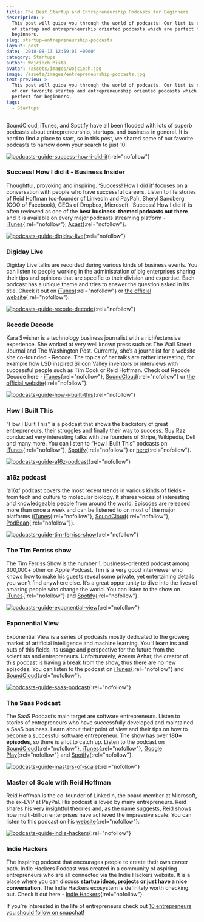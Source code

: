 ```yaml
---
title: The Best Startup and Entrepreneurship Podcasts for Beginners
description: >-
  This post will guide you through the world of podcasts! Our list is composed
  of startup and entrepreneurship oriented podcasts which are perfect for
  beginners.
slug: startup-entrepreneurship-podcasts
layout: post
date: '2018-08-13 12:59:01 +0000'
category: Startups
author: Wojciech Miśta
avatar: /assets/images/wojciech.jpg
image: /assets/images/entrepreneurship-podcasts.jpg
text-preview: >-
  This post will guide you through the world of podcasts. Our list is composed
  of our favorite startup and entrepreneurship oriented podcasts which are
  perfect for beginners.
tags:
  - Startups
---
```

SoundCloud, iTunes, and Spotify have all been flooded with lots of superb podcasts about entrepreneurship, startups, and business in general. It is hard to find a place to start, so in this post, we shared some of our favorite podcasts to narrow down your search to just 10!

[![podcasts-guide-success-how-i-did-it](/assets/images/podcasts-guide-success-how-i-did-it.png)](https://www.acast.com/howididit){:rel="nofollow"}

### Success! How I did it - Business Insider

Thoughtful, provoking and inspiring. ‘Success! How I did it’ focuses on a conversation with people who have successful careers. Listen to life stories of Reid Hoffman (co-founder of LinkedIn and PayPal), Sheryl Sandberg (COO of Facebook), CEOs of Dropbox, Microsoft. ‘Success! How I did it’ is often reviewed as one of the **best business-themed podcasts out there** and it is available on every major podcasts streaming platform - [iTunes](https://itunes.apple.com/ca/podcast/success-how-i-did-it/id1205997729?mt=2){:rel="nofollow"}, [Acast](https://www.acast.com/howididit){:rel="nofollow"}.

[![podcasts-guide-digiday-live](/assets/images/podcasts-guide-digiday-live.jpg)](https://digiday.com/series/digiday-live/){:rel="nofollow"}

### Digiday Live

Digiday Live talks are recorded during various kinds of business events. You can listen to people working in the administration of big enterprises sharing their tips and opinions that are specific to their division and expertise. Each podcast has a unique theme and tries to answer the question asked in its title. Check it out on [iTunes](https://itunes.apple.com/us/podcast/digiday-live/id1101905472?mt=2){:rel="nofollow"} or [the official website](https://digiday.com/series/digiday-live/){:rel="nofollow"}.

[![podcasts-guide-recode-decode](/assets/images/podcasts-guide-recode-decode.jpg)](https://www.recode.net/podcasts){:rel="nofollow"}

### Recode Decode

Kara Swisher is a technology business journalist with a rich/extensive experience. She worked at very well known press such as The Wall Street Journal and The Washington Post. Currently, she’s a journalist for a website she co-founded - Recode. The topics of her talks are rather interesting, for example how LSD inspired Silicon Valley inventors or interviews with successful people such as Tim Cook or Reid Hoffman. Check out Recode Decode here - [iTunes](https://itunes.apple.com/us/podcast/recode-decode-hosted-by-kara-swisher/id1011668648?mt=2){:rel="nofollow"}, [SoundCloud](https://soundcloud.com/recode-decode){:rel="nofollow"} or [the official website](https://www.recode.net/podcasts){:rel="nofollow"}.

[![podcasts-guide-how-i-built-this](/assets/images/podcasts-guide-how-i-built-this.png)](https://www.npr.org/podcasts/510313/how-i-built-this?t=1532348803372){:rel="nofollow"}

### How I Built This

“How I Built This” is a podcast that shows the backstory of great entrepreneurs, their struggles and finally their way to success. Guy Raz conducted very interesting talks with the founders of Stripe, Wikipedia, Dell and many more. You can listen to “How I Built This” podcasts on [iTunes](https://itunes.apple.com/us/podcast/how-i-built-this-with-guy-raz/id1150510297?mt=2){:rel="nofollow"}, [Spotify](https://open.spotify.com/show/6E709HRH7XaiZrMfgtNCun){:rel="nofollow"} or [here](https://www.npr.org/podcasts/510313/how-i-built-this?t=1532348803372){:rel="nofollow"}.

[![podcasts-guide-a16z-podcast](/assets/images/podcasts-guide-a16z-podcast.jpg)](https://a16z.com/podcasts/){:rel="nofollow"}

### a16z podcast

‘a16z’ podcast covers the most recent trends in various kinds of fields - from tech and culture to molecular biology. It shares voices of interesting and knowledgeable people from around the world. Episodes are released more than once a week and can be listened to on most of the major platforms ([iTunes](https://itunes.apple.com/us/podcast/a16z/id842818711?mt=2){:rel="nofollow"}, [SoundCloud](https://soundcloud.com/a16z){:rel="nofollow"}, [PodBean](https://www.podbean.com/podcast-detail/wgm6k-2f361/a16z-Podcast){:rel="nofollow"}).

[![podcasts-guide-tim-ferriss-show](/assets/images/podcasts-guide-the-tim-ferriss-show.jpg)](https://tim.blog/podcast/){:rel="nofollow"}

### The Tim Ferriss show

The Tim Ferriss Show is the number 1, business-oriented podcast among 300,000+ other on Apple Podcast. Tim is a very good interviewer who knows how to make his guests reveal some private, yet entertaining details you won’t find anywhere else. It’s a great opportunity to dive into the lives of amazing people who change the world. You can listen to the show on [iTunes](https://itunes.apple.com/us/podcast/the-tim-ferriss-show/id863897795?mt=2){:rel="nofollow"} and [Spotify](https://open.spotify.com/show/5qSUyCrk9KR69lEiXbjwXM){:rel="nofollow"}.

[![podcasts-guide-exponential-view](/assets/images/podcasts-guide-exponential-view.jpg)](http://www.exponentialview.co/){:rel="nofollow"}

### Exponential View

Exponential View is a series of podcasts mostly dedicated to the growing market of artificial intelligence and machine learning. You’ll learn ins and outs of this fields, its usage and perspective for the future from the scientists and entrepreneurs. Unfortunately, Azeem Azhar, the creator of this podcast is having a break from the show, thus there are no new episodes. You can listen to the podcast on [iTunes](https://itunes.apple.com/us/podcast/exponential-view/id1172218725?mt=2){:rel="nofollow"} and [SoundCloud](http://www.soundcloud.com/exponentialview){:rel="nofollow"}.

[![podcasts-guide-saas-podcast](/assets/images/podcasts-guide-saas-podcast.jpg)](https://saasclub.io/){:rel="nofollow"}

### The Saas Podcast

The SaaS Podcast’s main target are software entrepreneurs. Listen to stories of entrepreneurs who have successfully developed and maintained a SaaS business. Learn about their point of view and their tips on how to become a successful software entrepreneur. The show has over **180+ episodes**, so there is a lot to catch up. Listen to the podcast on [SoundCloud](https://soundcloud.com/conversionaid){:rel="nofollow"}, [iTunes](https://itunes.apple.com/us/podcast/saas-podcast-saas-startups-growth-hacking-entrepreneurship/id916927819?mt=2){:rel="nofollow"}, [Google Play](https://play.google.com/music/m/Ihsfcam52zxxnkfop5lfrjbban4?t=The_SaaS_Podcast_on_ConversionAid_-_SaaS_Startups_Growth_Hacking__Entrepreneurship){:rel="nofollow"} and [Spotify](https://open.spotify.com/show/0P2LhE0GAWvIsY4ChsgblC?si=4_ORsHMKQOqsi0GI-VNejg){:rel="nofollow"}.

[![podcasts-guide-masters-of-scale](/assets/images/podcasts-guide-masters-of-scale.jpeg)](https://mastersofscale.com/){:rel="nofollow"}

### Master of Scale with Reid Hoffman

Reid Hoffman is the co-founder of LinkedIn, the board member at Microsoft, the ex-EVP at PayPal. His podcast is loved by many entrepreneurs. Reid shares his very insightful theories and, as the name suggests, Reid shows how multi-billion enterprises have achieved the impressive scale. You can listen to this podcast on his [website](https://mastersofscale.com/){:rel="nofollow"}.

[![podcasts-guide-indie-hackers](/assets/images/podcasts-guide-indie-hackers.jpg)](https://www.indiehackers.com/){:rel="nofollow"}

### Indie Hackers

The inspiring podcast that encourages people to create their own career path. Indie Hackers Podcast was created in a community of aspiring entrepreneurs who are all connected via the Indie Hackers website. It is a place where you can discuss **startup ideas, projects or just have a nice conversation**. The Indie Hackers ecosystem is definitely worth checking out. Check it out here - [Indie Hackers](https://www.indiehackers.com/){:rel="nofollow"}.

If you’re interested in the life of entrepreneurs check out [10 entrepreneurs you should follow on snapchat!](https://naturaily.com/blog/entrepreneurs-snapchat)
